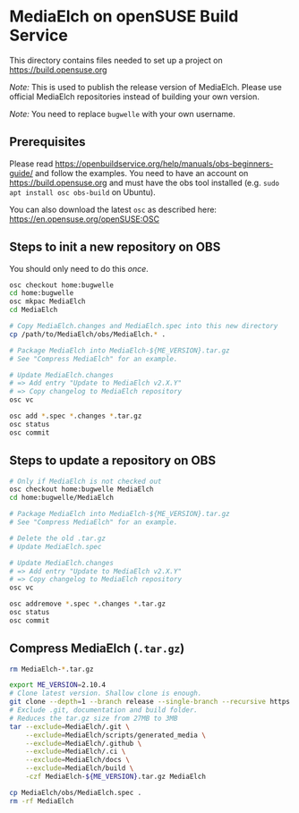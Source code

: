 # MediaElch on openSUSE Build Service

This directory contains files needed to set up a project on
https://build.opensuse.org

*Note:* This is used to publish the release version of MediaElch.
Please use official MediaElch repositories instead of building
your own version.

*Note:* You need to replace `bugwelle` with your own username.

## Prerequisites

Please read https://openbuildservice.org/help/manuals/obs-beginners-guide/
and follow the examples. You need to have an account on
https://build.opensuse.org and must have the obs tool installed (e.g.
`sudo apt install osc obs-build` on Ubuntu).

You can also download the latest `osc` as described here:
https://en.opensuse.org/openSUSE:OSC  

## Steps to init a new repository on OBS
You should only need to do this *once*.

```sh
osc checkout home:bugwelle
cd home:bugwelle
osc mkpac MediaElch
cd MediaElch

# Copy MediaElch.changes and MediaElch.spec into this new directory
cp /path/to/MediaElch/obs/MediaElch.* .

# Package MediaElch into MediaElch-${ME_VERSION}.tar.gz 
# See "Compress MediaElch" for an example.

# Update MediaElch.changes 
# => Add entry "Update to MediaElch v2.X.Y"
# => Copy changelog to MediaElch repository
osc vc

osc add *.spec *.changes *.tar.gz
osc status
osc commit
```

## Steps to update a repository on OBS

```sh
# Only if MediaElch is not checked out
osc checkout home:bugwelle MediaElch
cd home:bugwelle/MediaElch

# Package MediaElch into MediaElch-${ME_VERSION}.tar.gz 
# See "Compress MediaElch" for an example.

# Delete the old .tar.gz
# Update MediaElch.spec

# Update MediaElch.changes
# => Add entry "Update to MediaElch v2.X.Y"
# => Copy changelog to MediaElch repository
osc vc

osc addremove *.spec *.changes *.tar.gz
osc status
osc commit
```

## Compress MediaElch (`.tar.gz`)

```sh
rm MediaElch-*.tar.gz

export ME_VERSION=2.10.4
# Clone latest version. Shallow clone is enough.
git clone --depth=1 --branch release --single-branch --recursive https://github.com/Komet/MediaElch.git
# Exclude .git, documentation and build folder.
# Reduces the tar.gz size from 27MB to 3MB
tar --exclude=MediaElch/.git \
    --exclude=MediaElch/scripts/generated_media \
    --exclude=MediaElch/.github \
    --exclude=MediaElch/.ci \
    --exclude=MediaElch/docs \
    --exclude=MediaElch/build \
    -czf MediaElch-${ME_VERSION}.tar.gz MediaElch

cp MediaElch/obs/MediaElch.spec .
rm -rf MediaElch
```
